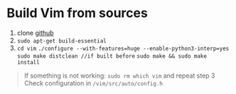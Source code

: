 # Build Vim from sources

1. clone [github](https://github.com/vim/vim)
2. `sudo apt-get build-essential`
3. `cd vim`
	 `./configure --with-features=huge --enable-python3-interp=yes`
	 `sudo make distclean //if built before`
	 `sudo make && sudo make install`

> If something is not working:
`sudo rm which vim`
> and repeat step 3
> Check configuration in 
`/vim/src/auto/config.h`
